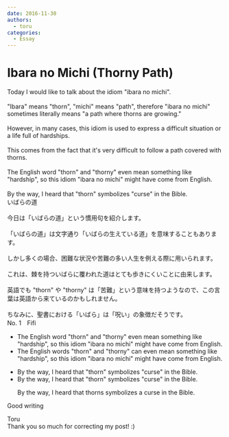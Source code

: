 ```yaml
---
date: 2016-11-30
authors:
  - toru
categories:
  - Essay
---
```


<h1 id="subject_show">Ibara no Michi (Thorny Path)</h1>
<div class="date" hidden>Nov 30, 2016 10:21</div>
<div id="post"><div id="body_show_ori">
Today I would like to talk about the idiom "ibara no michi".<br/><br/>"Ibara" means "thorn", "michi" means "path", therefore "ibara no michi" sometimes literally means "a path where thorns are growing."<br/><br/>However, in many cases, this idiom is used to express a difficult situation or a life full of hardships.<br/><br/>This comes from the fact that it's very difficult to follow a path covered with thorns.<br/><br/>The English word "thorn" and "thorny" even mean something like "hardship", so this idiom "ibara no michi" might have come from English.<br/><br/>By the way, I heard that "thorn" symbolizes "curse" in the Bible.
</div></div>

<!-- more -->

<div id="post_ja"><div id="body_show_mo">
いばらの道<br/><br/>今日は「いばらの道」という慣用句を紹介します。<br/><br/>「いばらの道」は文字通り「いばらの生えている道」を意味することもあります。<br/><br/>しかし多くの場合、困難な状況や苦難の多い人生を例える際に用いられます。<br/><br/>これは、棘を持ついばらに覆われた道はとても歩きにくいことに由来します。<br/><br/>英語でも "thorn" や "thorny" は「苦難」という意味を持つようなので、この言葉は英語から来ているのかもしれません。<br/><br/>ちなみに、聖書における「いばら」は「呪い」の象徴だそうです。
</div></div>
<div id="block"><div class="first_name"> No. 1　<span class="just_name">Fifi</span></div><div id="block2">
<ul class="correction_field">
<li class="incorrect">The English word "thorn" and "thorny" even mean something like "hardship", so this idiom "ibara no michi" might have come from English.</li>
<li class="corrected correct">
The English words "thorn" and "thorny" can even mean something like "hardship", so this idiom "ibara no michi" might have come from English.
</li>
</ul>
<ul class="correction_field">
<li class="incorrect">By the way, I heard that "thorn" symbolizes "curse" in the Bible.</li>
<li class="corrected correct">
By the way, I heard that "thorn" symbolizes "curse" in the Bible.
<p class="correction_comment">By the way, I heard that thorns symbolizes a curse in the Bible.</p>
</li>
</ul>
<p class="comment_small">
 Good writing
</p>

</div><div class="name"><span class="just_name">Toru</span><br>
Thank you so much for correcting my post! :)
</div>
</div>
